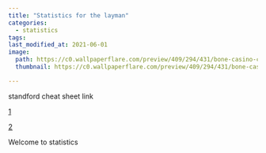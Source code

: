 ```yaml
---
title: "Statistics for the layman"
categories:
  - statistics
tags:
last_modified_at: 2021-06-01
image: 
  path: https://c0.wallpaperflare.com/preview/409/294/431/bone-casino-chance-chopping.jpg
  thumbnail: https://c0.wallpaperflare.com/preview/409/294/431/bone-casino-chance-chopping.jpg

---
```

standford cheat sheet link

[1](https://stanford.edu/~shervine/teaching/cme-106/cheatsheet-statistics)

[2](https://web.mit.edu/~csvoss/Public/usabo/stats_handout.pdf)


Welcome to statistics
